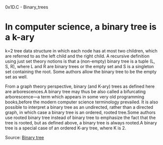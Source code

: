 0x1D.C - Binary_trees
# In computer science, a binary tree is a k-ary 
k=2 tree data structure in which each node has at most two children, which are referred to as the left child and the right child. A recursive definition using just set theory notions is that a (non-empty) binary tree is a tuple (L, S, R), where L and R are binary trees or the empty set and S is a singleton set containing the root. Some authors allow the binary tree to be the empty set as well.

From a graph theory perspective, binary (and K-ary) trees as defined here are arborescences.A binary tree may thus be also called a bifurcating arborescence—a term which appears in some very old programming books,before the modern computer science terminology prevailed. It is also possible to interpret a binary tree as an undirected, rather than a directed graph, in which case a binary tree is an ordered, rooted tree.Some authors use rooted binary tree instead of binary tree to emphasize the fact that the tree is rooted, but as defined above, a binary tree is always rooted.A binary tree is a special case of an ordered K-ary tree, where K is 2.

Source: <a href ="https://en.wikipedia.org/wiki/Binary_tree">Binary tree</a>

